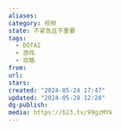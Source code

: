 ```yaml
---
aliases: 
category: 视频
state: 不紧急且不重要
tags:
  - DOTA2
  - 游戏
  - 攻略
from: 
url: 
stars: 
created: "2024-05-24 17:47"
updated: "2024-05-28 12:28"
dg-publish: 
media: https://b23.tv/99gzMYk
---
```

